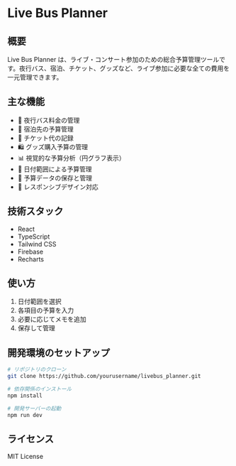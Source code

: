 # Live Bus Planner

## 概要
Live Bus Planner は、ライブ・コンサート参加のための総合予算管理ツールです。夜行バス、宿泊、チケット、グッズなど、ライブ参加に必要な全ての費用を一元管理できます。

## 主な機能
- 🚌 夜行バス料金の管理
- 🏨 宿泊先の予算管理
- 🎫 チケット代の記録
- 🛍️ グッズ購入予算の管理
- 📊 視覚的な予算分析（円グラフ表示）
- 📅 日付範囲による予算管理
- 💾 予算データの保存と管理
- 📱 レスポンシブデザイン対応

## 技術スタック
- React
- TypeScript
- Tailwind CSS
- Firebase
- Recharts

## 使い方
1. 日付範囲を選択
2. 各項目の予算を入力
3. 必要に応じてメモを追加
4. 保存して管理

## 開発環境のセットアップ
```bash
# リポジトリのクローン
git clone https://github.com/yourusername/livebus_planner.git

# 依存関係のインストール
npm install

# 開発サーバーの起動
npm run dev
```

## ライセンス
MIT License
